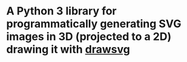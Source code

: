 # A Python 3 library for programmatically generating SVG images in 3D (projected to a 2D) drawing it with [drawsvg](https://github.com/cduck/drawsvg)